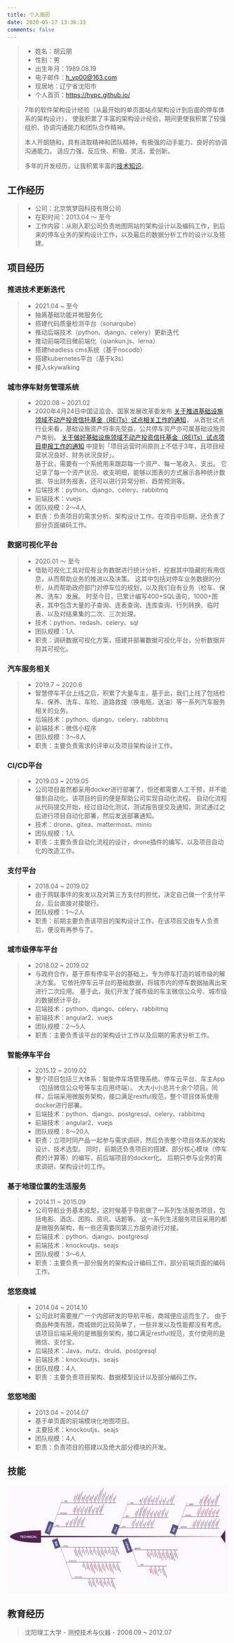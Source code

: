 ```yaml
---
title: 个人简历
date: 2020-05-17 13:36:33
comments: false
---
```


> * 姓名：胡云朋
> * 性别：男
> * 出生年月：1989.08.19
> * 电子邮件：h_yp00@163.com
> * 现居地：辽宁省沈阳市
> * 个人首页：https://hypc.github.io/

> 7年的软件架构设计经验（从最开始的单页面站点架构设计到后面的停车体系的架构设计），
> 使我积累了丰富的架构设计经验，期间更使我积累了较强组织、协调沟通能力和团队合作精神。
>
> 本人开朗随和，具有进取精神和团队精神，有极强的动手能力、良好的协调沟通能力。
> 适应力强、反应快、积极、灵活、爱创新。
>
> 多年的开发经历，让我积累丰富的[技术知识](/technical-stack/)。

## 工作经历

> * 公司：北京筑梦园科技有限公司
> * 在职时间：2013.04 ～ 至今
> * 工作内容：从刚入职公司负责地图网站的架构设计以及编码工作，到后来的停车业务的架构设计工作，以及最后的数据分析工作的设计以及搭建。

## 项目经历

### 推进技术更新迭代

> * 2021.04 ~ 至今
> * 抽离基础功能并微服务化
> * 搭建代码质量检测平台（sonarqube）
> * 推动后端技术（python、django、celery）更新迭代
> * 推动前端项目微前端化（qiankun.js、lerna）
> * 搭建headless cms系统（基于nocodb）
> * 搭建kubernetes平台（基于k3s）
> * 接入skywalking

### 城市停车财务管理系统

> * 2020.08 ~ 2021.02
> * 2020年4月24日中国证监会、国家发展改革委发布
>   [关于推进基础设施领域不动产投资信托基金（REITs）试点相关工作的通知](http://www.gov.cn/zhengce/zhengceku/2020-05/03/content_5508587.htm)，
>   从首批试点行业来看，基础设施资产将率先受益，公共停车资产亦可属基础设施资产类别。
>   [关于做好基础设施领域不动产投资信托基金（REITs）试点项目申报工作的通知](http://www.gov.cn/xinwen/2020-08/04/content_5532280.htm)
>   中提到「项目运营时间原则上不低于3年，且项目经营状况良好、财务状况良好」。<br/>
>   基于此，需要有一个系统用来跟踪每一个资产、每一笔收入、支出。
>   它记录了每一个资产状况、收支明细，能够以图表的方式展示各种统计数据、导出财务报表，还可以进行异常分析、趋势预测等。
> * 后端技术：python、django、celery、rabbitmq
> * 前端技术：vuejs
> * 团队规模：2～4人
> * 职责：负责项目的需求分析、架构设计工作。在项目中后期，还负责了部分页面编码工作。

### 数据可视化平台

> * 2020.01 ～ 至今
> * 借助可视化工具对现有业务数据进行统计分析，挖掘其中隐藏的有用信息，从而帮助业务的推进以及决策。
>   这其中包括对停车业务数据的分析，从而帮助政府部门对停车位的规划，以及我们自有业务（检车、保养、洗车）发展。
>   时至今日，已累计编写400+SQL语句，1000+图表，其中包含大量的子查询、连表查询、连库查询、行列转换、临时表、以及对结果集的二次、三次处理。
> * 技术：python、redash、celery、sql
> * 团队规模：1人
> * 职责：调研数据可视化方案，搭建并部署数据可视化平台，分析数据并将其可视化。

### 汽车服务相关

> * 2019.7 ~ 2020.6
> * 智慧停车平台上线之后，积累了大量车主，基于此，我们上线了包括检车、保养、洗车、车险、道路救援（换电瓶，送油）等一系列汽车服务相关的业务。
> * 后端技术：python、django、celery、rabbitmq
> * 前端技术：微信小程序
> * 团队规模：3～8人
> * 职责：主要负责需求的评审以及项目架构设计工作。

### CI/CD平台

> * 2019.03 ~ 2019.05
> * 公司项目虽然都采用docker进行部署了，但还都需要人工干预，并不能做到自动化。该项目的目的便是帮助公司实现自动化流程。
>   自动化流程从代码提交开始，经过自动化测试，测试报告提交及通知，测试通过之后进行项目自动化部署，然后发送部署通知。
> * 技术：drone、gitea、mattermost、minio
> * 团队规模：1人
> * 职责：主要负责自动化流程的设计，drone插件的编写，以及项目自动化的改造工作。

### 支付平台

> * 2018.04 ~ 2019.02
> * 由于网联事件的突发以及对第三方支付的担忧，决定自己做一个支付平台，后台直接对接银行。
> * 团队规模：1～2人
> * 职责：前期主要负责该项目的架构设计工作。在该项目交由专人负责后，便没有再参与了。

### 城市级停车平台

> * 2018.02 ~ 2019.02
> * 与政府合作，基于原有停车平台的基础上，专为停车打造的城市级的解决方案。
>   它依托停车云平台的基础数据，将城市内的停车数据抽离出来进行二次应用。
>   基于此，我们开发了城市级的车主微信公众号、城市级的数据统计平台。
> * 后端技术：python、django、celery、rabbitmq
> * 前端技术：angular2、vuejs
> * 团队规模：2～5人
> * 职责：主要负责该平台的架构设计工作以及后期的需求分析工作。

### 智能停车平台

> * 2015.12 ~ 2019.02
> * 整个项目包括三大体系：智能停车场管理系统、停车云平台、车主App（包括微信公众号等车主应用终端）。
>   大大小小总共十余个项目。同样，后端采用微服务架构，接口满足restful规范，整个项目体系使用docker进行部署。
> * 后端技术：python、django、postgresql、celery、rabbitmq
> * 前端技术：angular2、vuejs
> * 团队规模：8～20人
> * 职责：立项时同产品一起参与需求调研，然后负责整个项目体系的架构设计、技术选型。
>   同时，前期还负责项目的搭建、部分核心模块（停车费的计算等）的编写，前后端项目的docker化。
>   后期只参与业务的需求调研、架构设计的工作。

### 基于地理位置的生活服务

> * 2014.11 ~ 2015.09
> * 公司导航业务基本成型，这时候基于导航做了一系列生活服务项目，包括电影、酒店、团购、资讯、话题等。
>   这一系列生活服务项目采用的都是微服务架构，有一些还需要同第三方服务进行对接。
> * 后端技术：python、django、postgresql
> * 前端技术：knockoutjs、seajs
> * 团队规模：3～6人
> * 职责：主要负责一部分服务的架构设计编码工作，部分前端页面的编码工作。

### 悠悠商城

> * 2014.04 ~ 2014.10
> * 公司此时需要推广一个内部研发的导航平板，商城便应运而生了。
>   由于商品种类有限，商城做的比较简单了，一些并发以及性能都没有考虑。
>   该项目后端采用的是微服务架构，接口满足restful规范，支付使用的是微信、支付宝。
> * 后端技术：Java、nutz、druid、postgresql
> * 前端技术：knockoutjs、seajs
> * 团队规模：4人
> * 职责：主要负责项目架构、数据模型设计以及部分编码工作。

### 悠悠地图

> * 2013.04 ~ 2014.07
> * 基于单页面的前端模块化地图项目。
> * 主要技术：knockoutjs、seajs
> * 团队规模：4人
> * 职责：负责项目的搭建以及绝大部分模块的开发。

## 技能

![](/images/technical-stack.png)

## 教育经历

> 沈阳理工大学 - 测控技术与仪器 - 2008.09 ~ 2012.07
